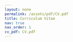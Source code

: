 ```yaml
---
layout: none
permalink: /assets/pdf/CV.pdf
title: Curriculum Vitae
nav: true
nav_order: 1
cv_pdf: CV.pdf
---
```


